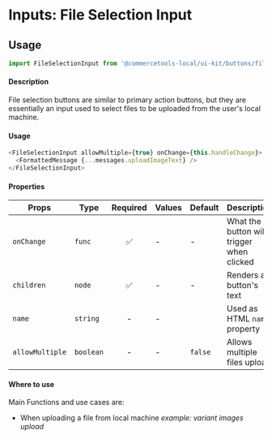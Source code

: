 # Inputs: File Selection Input

## Usage

```js
import FileSelectionInput from '@commercetools-local/ui-kit/buttons/file-selection-input';
```

#### Description

File selection buttons are similar to primary action buttons, but they are essentially an input used to select files to be uploaded from the user's local machine.

#### Usage

```js
<FileSelectionInput allowMultiple={true} onChange={this.handleChange}>
  <FormattedMessage {...messages.uploadImageText} />
</FileSelectionInput>
```

#### Properties

| Props        | Type      | Required | Values | Default | Description                               |
| ------------ | --------- | :------: | ------ | ------- | ----------------------------------------- |
| `onChange`   | `func`    |    ✅    | -      | -       | What the button will trigger when clicked |
| `children`   | `node`    |    ✅    | -      | -       | Renders as button's text                  |
| `name`       | `string`  |    -     | -      |         | Used as HTML `name` property              |
| `allowMultiple` | `boolean` |    -     | -      | `false` | Allows multiple files upload              |

#### Where to use

Main Functions and use cases are:

* When uploading a file from local machine _example: variant images upload_
